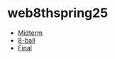 # web8thspring25
<ul>
  <li><a href="midterm_3page_website">Midterm</a></li>
   <li><a href="8-ball">8-ball</a></li>
   <li><a href="who am i">Final</a></li>
</ul>
